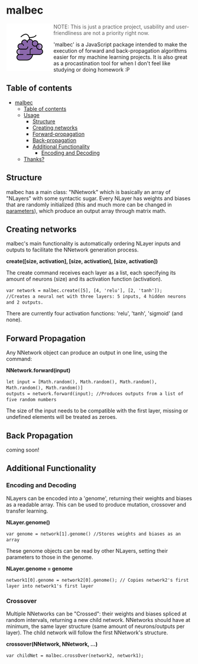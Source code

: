 # malbec
<img align="left" width="128" height="128" src="demo/malbec-logo.png">

> NOTE: This is just a practice project, usability and user-friendliness are not a priority right now.

'malbec' is a JavaScript package intended to make the execution of forward and back-propagation algorithms easier for my machine learning projects. It is also great as a procastination tool for when I don't feel like studying or doing homework :P

## Table of contents
- [malbec](#malbec)
  - [Table of contents](#table-of-contents)
  - [Usage](#usage)
    - [Structure](#structure)
    - [Creating networks](#creating-networks)
    - [Forward-propagation](#forward-propagation)
    - [Back-propagation](#back-propagation)
    - [Additional Functionality](#additional-functionality)
      - [Encoding and Decoding](#encoding-and-decoding)
  - [Thanks?](#thanks?)

## Structure

malbec has a main class: "NNetwork" which is basically an array of "NLayers" with some syntactic sugar. Every NLayer has weights and biases that are randomly initialized (this and much more can be changed in [parameters](parameters)), which produce an output array through matrix math.

## Creating networks

malbec's main functionality is automatically ordering NLayer inputs and outputs to facilitate the NNetwork generation process.

**create([size, activation], [size, activation], [size, activation])**

The create command receives each layer as a list, each specifying its amount of neurons (size) and its activation function (activation).

```
var network = malbec.create([5], [4, 'relu'], [2, 'tanh']);
//Creates a neural net with three layers: 5 inputs, 4 hidden neurons and 2 outputs.
```

There are currently four activation functions: 'relu', 'tanh', 'sigmoid' (and none).


## Forward Propagation

Any NNetwork object can produce an output in one line, using the command:

**NNetwork.forward(input)**

```
let input = [Math.random(), Math.random(), Math.random(), Math.random(), Math.random()]
outputs = network.forward(input); //Produces outputs from a list of five random numbers
```

The size of the input needs to be compatible with the first layer, missing or undefined elements will be treated as zeroes.

## Back Propagation

coming soon!

## Additional Functionality

### Encoding and Decoding

NLayers can be encoded into a 'genome', returning their weights and biases as a readable array. This can be used to produce mutation, crossover and transfer learning.

**NLayer.genome()**

```
var genome = network[1].genome() //Stores weights and biases as an array
```

These genome objects can be read by other NLayers, setting their parameters to those in the genome.

**NLayer.genome = genome**

```
network1[0].genome = network2[0].genome(); // Copies network2's first layer into network1's first layer
```

### Crossover

Multiple NNetworks can be "Crossed": their weights and biases spliced at random intervals, returning a new child network. NNetworks should have at minimum, the same layer structure (same amount of neurons/outputs per layer). The child network will follow the first NNetwork's structure.

**crossover(NNetwork, NNetwork, ...)**

```
var childNet = malbec.crossOver(network2, network1);
```

